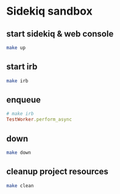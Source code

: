 # Sidekiq sandbox

## start sidekiq & web console

```sh
make up
```

## start irb

```sh
make irb
```

## enqueue

```rb
# make irb
TestWorker.perform_async
```

## down

```sh
make down
```

## cleanup project resources

```sh
make clean
```

